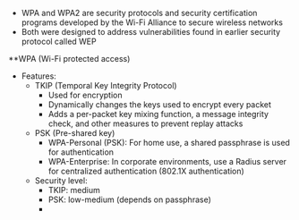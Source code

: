 - WPA and WPA2 are security protocols and security certification programs developed by the Wi-Fi Alliance to secure wireless networks
- Both were designed to address vulnerabilities found in earlier security protocol called WEP

**WPA (Wi-Fi protected access)
- Features:
	- TKIP (Temporal Key Integrity Protocol)
		- Used for encryption
		- Dynamically changes the keys used to encrypt every packet
		- Adds a per-packet key mixing function, a message integrity check, and other measures to prevent replay attacks
	- PSK (Pre-shared key)
		- WPA-Personal (PSK): For home use, a shared passphrase is used for authentication
		- WPA-Enterprise: In corporate environments, use a Radius server for centralized authentication (802.1X authentication)
	- Security level:
		- TKIP: medium
		- PSK: low-medium (depends on passphrase)
		- 

